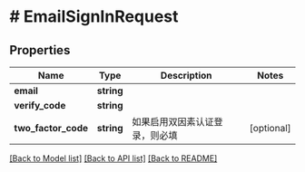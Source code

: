 # # EmailSignInRequest

## Properties

Name | Type | Description | Notes
------------ | ------------- | ------------- | -------------
**email** | **string** |  |
**verify_code** | **string** |  |
**two_factor_code** | **string** | 如果启用双因素认证登录，则必填 | [optional]

[[Back to Model list]](../../README.md#models) [[Back to API list]](../../README.md#endpoints) [[Back to README]](../../README.md)
